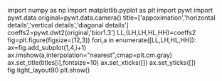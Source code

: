 import numpy as np
import matplotlib.pyplot as plt
import pywt
import pywt.data
original=pywt.data.camera()
title=['appoximation','horizontal details','vertical details','diagonal details']
coeffs2=pywt.dwt2(original,'bior1.3')
LL,(LH,LH,HL,HH)=coeffs2
fig=plt.figure(figsize=(12,3))
fori,a in enumerate([LL,LH,HL,HH]):
ax=fig.add_subplot(1,4,i+1)
ax.imshow(a,interpolation="nearest",cmap=plt.cm.gray)
ax.set_title(titles[i],fontsize=10)
ax.set_xticks([])
ax.set_yticks([])
fig.tight_layout90
plt.show()
